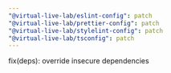 ```yaml
---
"@virtual-live-lab/eslint-config": patch
"@virtual-live-lab/prettier-config": patch
"@virtual-live-lab/stylelint-config": patch
"@virtual-live-lab/tsconfig": patch
---
```


fix(deps): override insecure dependencies
